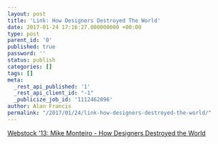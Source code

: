 ```yaml
---
layout: post
title: 'Link: How Designers Destroyed The World'
date: 2017-01-24 17:16:27.000000000 +00:00
type: post
parent_id: '0'
published: true
password: ''
status: publish
categories: []
tags: []
meta:
  _rest_api_published: '1'
  _rest_api_client_id: "-1"
  _publicize_job_id: '1112462896'
author: Alan Francis
permalink: "/2017/01/24/link-how-designers-destroyed-the-world/"
---
```


[Webstock '13: Mike Monteiro - How Designers Destroyed the World](https://vimeo.com/68470326)

